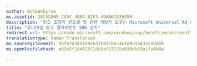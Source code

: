 ```yaml
---
author: mcleanbyron
ms.assetid: 28C6D865-2A5C-4B64-82E3-49A862A36850
description: "광고 조정자 컨트롤 및 관련 개발자 도구는 Microsoft Universal Ad Client SDK에서 사용할 수 있습니다."
title: "유니버설 광고 클라이언트 SDK 설치"
redirect_url: https://msdn.microsoft.com/windows/uwp/monetize/microsoft-store-services-sdk
translationtype: Human Translation
ms.sourcegitcommit: 5bf07d3001e92ed16931be516fe059ad33c08bb9
ms.openlocfilehash: e09e5f164f25116b5af23155e838db03a1fa4b8a

---
```




<!--HONumber=Aug16_HO3-->


